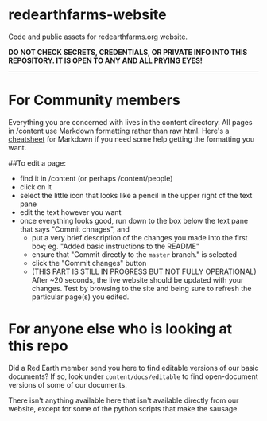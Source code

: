 # redearthfarms-website

Code and public assets for redearthfarms.org website.

**DO NOT CHECK SECRETS, CREDENTIALS, OR PRIVATE INFO INTO THIS REPOSITORY. IT IS OPEN TO ANY AND ALL PRYING EYES!**

---

# For Community members

Everything you are concerned with lives in the content directory. All pages in /content use Markdown formatting rather than raw html. Here's a [cheatsheet](https://github.com/adam-p/markdown-here/wiki/Markdown-Cheatsheet) for Markdown if you need some help getting the formatting you want.

##To edit a page:
* find it in /content (or perhaps /content/people)
* click on it
* select the little icon that looks like a pencil in the upper right of the text pane
* edit the text however you want
* once everything looks good, run down to the box below the text pane that says "Commit chnages", and
  * put a very brief description of the changes you made into the first box; eg. "Added basic instructions to the README"
  * ensure that "Commit directly to the `master` branch." is selected
  * click the "Commit changes" button
  * (THIS PART IS STILL IN PROGRESS BUT NOT FULLY OPERATIONAL) After ~20 seconds, the live website should be updated with your changes. Test by browsing to the site and being sure to refresh the particular page(s) you edited.


# For anyone else who is looking at this repo

Did a Red Earth member send you here to find editable versions of our basic documents? If so, look under `content/docs/editable` to find open-document versions of some of our documents.

There isn't anything available here that isn't available directly from our website, except for some of the python scripts that make the sausage.
